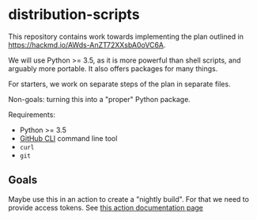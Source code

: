 # distribution-scripts

This repository contains work towards implementing the plan outlined
in <https://hackmd.io/AWds-AnZT72XXsbA0oVC6A>.

We will use Python >= 3.5, as it is more powerful than shell scripts,
and arguably more portable. It also offers packages for many things.

For starters, we work on separate steps of the plan in separate files.

Non-goals: turning this into a "proper" Python package. 

Requirements:
- Python >= 3.5
- [GitHub CLI](https://cli.github.com/) command line tool
- `curl`
- `git`

## Goals
Maybe use this in an action to create a "nightly build". For that we need to
provide access tokens. See
[this action documentation page](https://docs.github.com/en/actions/learn-github-actions/security-hardening-for-github-actions)
